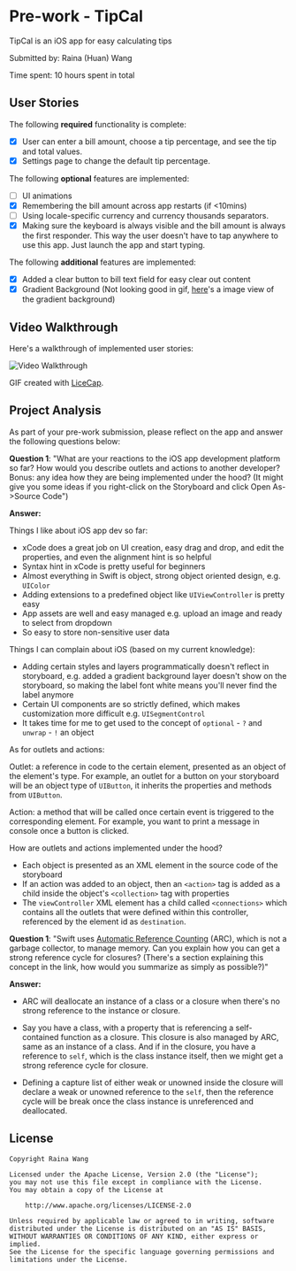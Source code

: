 # Pre-work - TipCal

TipCal is an iOS app for easy calculating tips

Submitted by: Raina (Huan) Wang

Time spent: 10 hours spent in total

## User Stories

The following **required** functionality is complete:

- [x] User can enter a bill amount, choose a tip percentage, and see the tip and total values.
- [x] Settings page to change the default tip percentage.

The following **optional** features are implemented:
- [ ] UI animations
- [x] Remembering the bill amount across app restarts (if <10mins)
- [ ] Using locale-specific currency and currency thousands separators.
- [x] Making sure the keyboard is always visible and the bill amount is always the first responder. This way the user doesn't have to tap anywhere to use this app. Just launch the app and start typing.

The following **additional** features are implemented:

- [x] Added a clear button to bill text field for easy clear out content
- [x] Gradient Background (Not looking good in gif, [here](http://imgur.com/a/LdsJB)'s a image view of the gradient background)

## Video Walkthrough 

Here's a walkthrough of implemented user stories:

![Video Walkthrough](https://user-images.githubusercontent.com/5446130/29244728-abf7f9ee-7f74-11e7-8f7f-451e962f90aa.gif)

GIF created with [LiceCap](http://www.cockos.com/licecap/).

## Project Analysis

As part of your pre-work submission, please reflect on the app and answer the following questions below:

**Question 1**: "What are your reactions to the iOS app development platform so far? How would you describe outlets and actions to another developer? Bonus: any idea how they are being implemented under the hood? (It might give you some ideas if you right-click on the Storyboard and click Open As->Source Code")

**Answer:**

Things I like about iOS app dev so far:
- xCode does a great job on UI creation, easy drag and drop, and edit the properties, and even the alignment hint is so helpful
- Syntax hint in xCode is pretty useful for beginners
- Almost everything in Swift is object, strong object oriented design, e.g. `UIColor`
- Adding extensions to a predefined object like `UIViewController` is pretty easy
- App assets are well and easy managed e.g. upload an image and ready to select from dropdown
- So easy to store non-sensitive user data

Things I can complain about iOS (based on my current knowledge):
- Adding certain styles and layers programmatically doesn't reflect in storyboard, e.g. added a gradient background layer doesn't show on the storyboard, so making the label font white means you'll never find the label anymore
- Certain UI components are so strictly defined, which makes customization more difficult e.g. `UISegmentControl`
- It takes time for me to get used to the concept of `optional` - `?` and `unwrap` - `!` an object

As for outlets and actions:

Outlet: a reference in code to the certain element, presented as an object of the element's type. For example, an outlet for a button on your storyboard will be an object type of `UIButton`, it inherits the properties and methods from `UIButton`.

Action: a method that will be called once certain event is triggered to the corresponding element. For example, you want to print a message in console once a button is clicked.

How are outlets and actions implemented under the hood?
- Each object is presented as an XML element in the source code of the storyboard
- If an action was added to an object, then an `<action>` tag is added as a child inside the object's `<collection>` tag with properties
- The `viewController` XML element has a child called `<connections>` which contains all the outlets that were defined within this controller, referenced by the element id as `destination`.

**Question 1**: "Swift uses [Automatic Reference Counting](https://developer.apple.com/library/content/documentation/Swift/Conceptual/Swift_Programming_Language/AutomaticReferenceCounting.html#//apple_ref/doc/uid/TP40014097-CH20-ID49) (ARC), which is not a garbage collector, to manage memory. Can you explain how you can get a strong reference cycle for closures? (There's a section explaining this concept in the link, how would you summarize as simply as possible?)"

**Answer:**

- ARC will deallocate an instance of a class or a closure when there's no strong reference to the instance or closure.

- Say you have a class, with a property that is referencing a self-contained function as a closure. This closure is also managed by ARC, same as an instance of a class. And if in the closure, you have a reference to `self`, which is the class instance itself, then we might get a strong reference cycle for closure.

- Defining a capture list of either weak or unowned inside the closure will declare a weak or unowned reference to the `self`, then the reference cycle will be break once the class instance is unreferenced and deallocated.


## License

    Copyright Raina Wang

    Licensed under the Apache License, Version 2.0 (the "License");
    you may not use this file except in compliance with the License.
    You may obtain a copy of the License at

        http://www.apache.org/licenses/LICENSE-2.0

    Unless required by applicable law or agreed to in writing, software
    distributed under the License is distributed on an "AS IS" BASIS,
    WITHOUT WARRANTIES OR CONDITIONS OF ANY KIND, either express or implied.
    See the License for the specific language governing permissions and
    limitations under the License.
